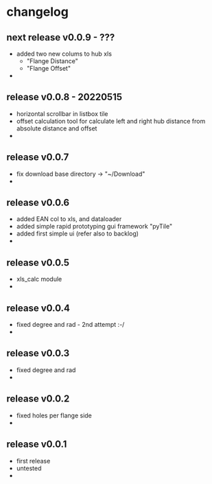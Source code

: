 
# changelog


## next release v0.0.9 - ???

- added two new colums to hub xls 
  - "Flange Distance"
  - "Flange Offset"
- 

 
## release v0.0.8 - 20220515

- horizontal scrollbar in listbox tile
- offset calculation tool for calculate left and right hub distance from absolute distance and offset
- 


## release v0.0.7

- fix download base directory -> "~/Download"
- 


## release v0.0.6

- added EAN col to xls, and dataloader
- added simple rapid prototyping gui framework "pyTile"
- added first simple ui (refer also to backlog)
- 


## release v0.0.5

- xls_calc module
- 


## release v0.0.4

- fixed degree and rad - 2nd attempt :-/
- 


## release v0.0.3

- fixed degree and rad 
- 


## release v0.0.2 

- fixed holes per flange side
- 


## release v0.0.1 

- first release
- untested 
- 

 
